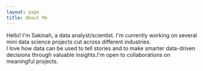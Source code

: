 ```yaml
---
layout: page
title: About Me
---
```

Hello! I'm Sakinah, a data analyst/scientist.  I'm currently working on several mini data science projects cut across different industries.  
I love how data can be used to tell stories and to make smarter data-driven decisions through valuable insights.I'm open to collaborations on meaningful projects. 
